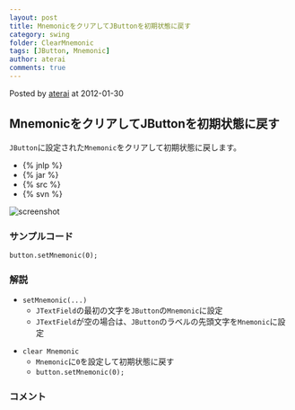 ```yaml
---
layout: post
title: MnemonicをクリアしてJButtonを初期状態に戻す
category: swing
folder: ClearMnemonic
tags: [JButton, Mnemonic]
author: aterai
comments: true
---
```


Posted by [aterai](http://terai.xrea.jp/aterai.html) at 2012-01-30

## MnemonicをクリアしてJButtonを初期状態に戻す
`JButton`に設定された`Mnemonic`をクリアして初期状態に戻します。

- {% jnlp %}
- {% jar %}
- {% src %}
- {% svn %}

<!-- dummy comment line for breaking list -->

![screenshot](https://lh4.googleusercontent.com/-VBCuKbB3hhs/TyZJM3aWNzI/AAAAAAAABIg/01Dscav-qV4/s800/ClearMnemonic.png)

### サンプルコード
<pre class="prettyprint"><code>button.setMnemonic(0);
</code></pre>

### 解説
- `setMnemonic(...)`
    - `JTextField`の最初の文字を`JButton`の`Mnemonic`に設定
    - `JTextField`が空の場合は、`JButton`のラベルの先頭文字を`Mnemonic`に設定

<!-- dummy comment line for breaking list -->

- `clear Mnemonic`
    - `Mnemonic`に`0`を設定して初期状態に戻す
    - `button.setMnemonic(0);`

<!-- dummy comment line for breaking list -->

### コメント
